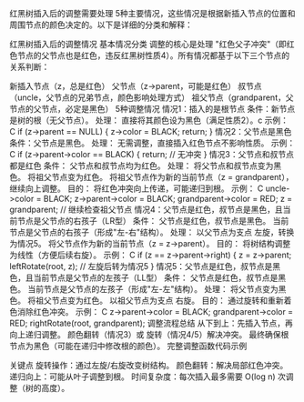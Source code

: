 红黑树插入后的调整需要处理 5种主要情况，这些情况是根据新插入节点的位置和周围节点的颜色决定的。以下是详细的分类和解释：

红黑树插入后的调整情况
基本情况分类
调整的核心是处理 "红色父子冲突"（即红色节点的父节点也是红色，违反红黑树性质4）。所有情况都基于以下三个节点的关系判断：

新插入节点（z，总是红色）
父节点（z->parent，可能是红色）
叔节点（uncle，父节点的兄弟节点，颜色影响处理方式）
祖父节点（grandparent，父节点的父节点，必定是黑色）
5种调整情况
情况1：插入的是根节点
条件：新节点是树的根（无父节点）。
处理：
直接将其颜色设为黑色（满足性质2）。c
示例：
C
if (z->parent == NULL) {
    z->color = BLACK;
    return;
}
情况2：父节点是黑色
条件：父节点是黑色。
处理：
无需调整，直接插入红色节点不影响性质。
示例：
C
if (z->parent->color == BLACK) {
    return; // 无冲突
}
情况3：父节点和叔节点都是红色
条件：
父节点和叔节点均为红色。
处理：
将父节点和叔节点变为黑色。
将祖父节点变为红色。
将祖父节点作为新的当前节点（z = grandparent），继续向上调整。
目的：
将红色冲突向上传递，可能递归到根。
示例：
C
uncle->color = BLACK;
z->parent->color = BLACK;
grandparent->color = RED;
z = grandparent; // 继续检查祖父节点
情况4：父节点是红色，叔节点是黑色，且当前节点是父节点的右孩子（LR型）
条件：
父节点是红色，叔节点是黑色。
当前节点是父节点的右孩子（形成"左-右"结构）。
处理：
以父节点为支点 左旋，转换为情况5。
将父节点作为新的当前节点（z = z->parent）。
目的：
将树结构调整为线性（方便后续右旋）。
示例：
C
if (z == z->parent->right) {
    z = z->parent;
    leftRotate(root, z); // 左旋后转为情况5
}
情况5：父节点是红色，叔节点是黑色，且当前节点是父节点的左孩子（LL型）
条件：
父节点是红色，叔节点是黑色。
当前节点是父节点的左孩子（形成"左-左"结构）。
处理：
将父节点变为黑色。
将祖父节点变为红色。
以祖父节点为支点 右旋。
目的：
通过旋转和重新着色消除红色冲突。
示例：
C
z->parent->color = BLACK;
grandparent->color = RED;
rightRotate(root, grandparent);
调整流程总结
从下到上：先插入节点，再向上递归调整。
颜色翻转（情况3）或 旋转（情况4/5）解决冲突。
最终确保根节点为黑色（可能在递归中修改根的颜色）。
完整调整函数代码示例

关键点
旋转操作：通过左旋/右旋改变树结构。
颜色翻转：解决局部红色冲突。
递归向上：可能从叶子调整到根。
时间复杂度：每次插入最多需要 O(log n) 次调整（树的高度）。